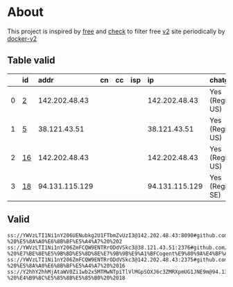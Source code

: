 
# About

This project is inspired by [free](https://github.com/freefq/free) and [check](https://github.com/yeahwu/check) to filter free [v2](https://github.com/v2fly/v2ray-core) site periodically by [docker-v2](https://hub.docker.com/r/v2ray/official)

    

## Table valid
|    | id                   | addr           | cn   | cc   | isp   | ip             | chatgpt          |
|---:|:---------------------|:---------------|:-----|:-----|:------|:---------------|:-----------------|
|  0 | [2](config/2.json)   | 142.202.48.43  |      |      |       | 142.202.48.43  | Yes (Region: US) |
|  1 | [5](config/5.json)   | 38.121.43.51   |      |      |       | 38.121.43.51   | Yes (Region: US) |
|  2 | [16](config/16.json) | 142.202.48.43  |      |      |       | 142.202.48.43  | Yes (Region: US) |
|  3 | [18](config/18.json) | 94.131.115.129 |      |      |       | 94.131.115.129 | Yes (Region: SE) |

## Valid
```
ss://YWVzLTI1Ni1nY206UENubkg2U1FTbmZvUzI3@142.202.48.43:8090#github.com/freefq%20-%20%E5%8A%A0%E6%8B%BF%E5%A4%A7%20%202
ss://YWVzLTI1Ni1nY206ZmFCQW9ENTRrODdVSkc3@38.121.43.51:2376#github.com/freefq%20-%20%E7%BE%8E%E5%9B%BD%E5%8D%8E%E7%9B%9B%E9%A1%BFCogent%E9%80%9A%E4%BF%A1%E5%85%AC%E5%8F%B8%205
ss://YWVzLTI1Ni1nY206ZmFCQW9ENTRrODdVSkc3@142.202.48.43:2375#github.com/freefq%20-%20%E5%8A%A0%E6%8B%BF%E5%A4%A7%20%2016
ss://Y2hhY2hhMjAtaWV0Zi1wb2x5MTMwNTpiTlVlMGpSOXJ6c3ZMRXpmUG1JNE9m@94.131.115.129:38108#github.com/freefq%20-%20%E4%B9%8C%E5%85%8B%E5%85%B0%20%2018
```

